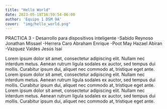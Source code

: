 ```yaml
---
title: "Hello World"
date: 2023-05-18T16:59:54-06:00
author: 'Equipo 1 DSM 9A'
cover:  "img/hello_world.png"
---
```


PRACTICA 3 - Desarrollo para dispositivos inteligente
-Sabido Reynoso Jonathan Missael
-Herrera Caro Abraham Enrique
-Poot May Hazael Abiran
-Vazquez Valdes Jesús Isaí

<!--more-->

Lorem ipsum dolor sit amet, consectetur adipiscing elit. Nullam nec interdum metus. Aenean rutrum ligula sodales ex auctor, sed tempus dui mollis. Curabitur ipsum dui, aliquet nec commodo at, tristique eget ante.
Lorem ipsum dolor sit amet, consectetur adipiscing elit. Nullam nec interdum metus. Aenean rutrum ligula sodales ex auctor, sed tempus dui mollis. Curabitur ipsum dui, aliquet nec commodo at, tristique eget ante.
Lorem ipsum dolor sit amet, consectetur adipiscing elit. Nullam nec interdum metus. Aenean rutrum ligula sodales ex auctor, sed tempus dui mollis. Curabitur ipsum dui, aliquet nec commodo at, tristique eget ante.